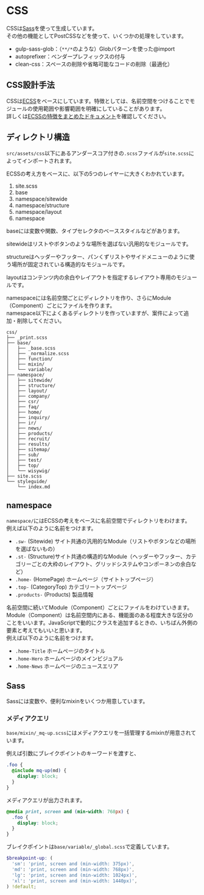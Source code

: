 # CSS
CSSは[Sass](http://sass-lang.com/)を使って生成しています。  
その他の機能としてPostCSSなどを使って、いくつかの処理をしています。

- gulp-sass-glob：（`**/*`のような）Globパターンを使った@import
- autoprefixer：ベンダープレフィックスの付与
- clean-css：スペースの削除や省略可能なコードの削除（最適化）

## CSS設計手法
CSSは[ECSS](http://ecss.io/)をベースにしています。特徴としては、名前空間をつけることでモジュールの使用範囲や影響範囲を明確にしていることがあります。  
詳しくは[ECSSの特徴をまとめたドキュメント](https://github.com/manabuyasuda/styleguide/blob/master/how-to-ecss.md)を確認してください。

## ディレクトリ構造
`src/assets/css`以下にあるアンダースコア付きの`.scss`ファイルが`site.scss`によってインポートされます。

ECSSの考え方をベースに、以下の5つのレイヤーに大きくわかれています。

1. site.scss
2. base
3. namespace/sitewide
4. namespace/structure
4. namespace/layout
5. namespace

baseには変数や関数、タイプセレクタのベーススタイルなどがあります。

sitewideはリストやボタンのような場所を選ばない汎用的なモジュールです。

structureはヘッダーやフッター、パンくずリストやサイドメニューのように使う場所が固定されている構造的なモジュールです。

layoutはコンテンツ内の余白やレイアウトを指定するレイアウト専用のモジュールです。

namespaceには名前空間ごとにディレクトリを作り、さらにModule（Component）ごとにファイルを作ります。  
namespace以下によくあるディレクトリを作っていますが、案件によって追加・削除してください。

```
css/
├── _print.scss
├── base/
│   ├── _base.scss
│   ├── _normalize.scss
│   ├── function/
│   ├── mixin/
│   └── variable/
├── namespace/
│   ├── sitewide/
│   ├── structure/
│   ├── layout/
│   ├── company/
│   ├── csr/
│   ├── faq/
│   ├── home/
│   ├── inquiry/
│   ├── ir/
│   ├── news/
│   ├── products/
│   ├── recruit/
│   ├── results/
│   ├── sitemap/
│   ├── sub/
│   ├── test/
│   ├── top/
│   └── wisywig/
├── site.scss
└── styleguide/
    └── index.md
```

## namespace
`namespace/`にはECSSの考えをベースに名前空間でディレクトリをわけます。  
例えば以下のように名前をつけます。

 - `.sw-` (Sitewide) サイト共通の汎用的なModule（リストやボタンなどの場所を選ばないもの）
 - `.st-` (Structure)サイト共通の構造的なModule（ヘッダーやフッター、カテゴリーごとの大枠のレイアウト、グリッドシステムやコンポーネンの余白など）
 - `.home-` (HomePage) ホームページ（サイトトップページ）
 - `.top-` (CategoryTop) カテゴリートップページ
 - `.products-` (Products) 製品情報

名前空間に続いてModule（Component）ごとにファイルをわけていきます。Module（Component）は名前空間内にある、機能面のある程度大きな区分のことをいいます。JavaScriptで動的にクラスを追加するときの、いちばん外側の要素と考えてもいいと思います。  
例えば以下のように名前をつけます。

- `.home-Title` ホームページのタイトル
- `.home-Hero` ホームページのメインビジュアル
- `.home-News` ホームページのニュースエリア

## Sass
Sassには変数や、便利なmixinをいくつか用意しています。

### メディアクエリ
`base/mixin/_mq-up.scss`にはメディアクエリを一括管理するmixinが用意されています。

例えば引数にブレイクポイントのキーワードを渡すと、

```scss
.foo {
  @include mq-up(md) {
    display: block;
  }
}
```

メディアクエリが出力されます。

```scss
@media print, screen and (min-width: 768px) {
  .foo {
    display: block;
  }
}
```

ブレイクポイントは`base/variable/_global.scss`で定義しています。

```scss
$breakpoint-up: (
  'sm': 'print, screen and (min-width: 375px)',
  'md': 'print, screen and (min-width: 768px)',
  'lg': 'print, screen and (min-width: 1024px)',
  'xl': 'print, screen and (min-width: 1440px)',
) !default;
```
